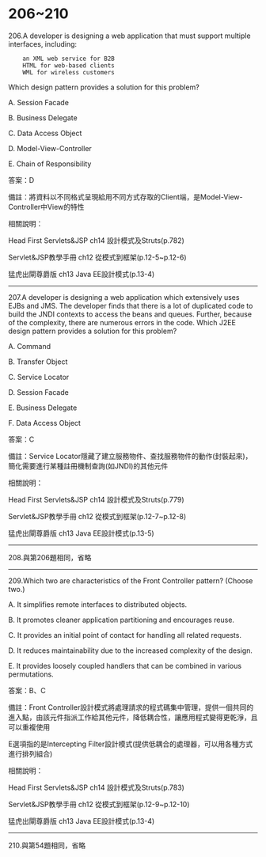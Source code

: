 206~210
========================

206.A developer is designing a web application that must support multiple interfaces, including: 

		an XML web service for B2B       
		HTML for web-based clients       
		WML for wireless customers 

Which design pattern provides a solution for this problem?

A.   Session Facade 

B.   Business Delegate 

C.   Data Access Object 

D.   Model-View-Controller 

E.   Chain of Responsibility

<!--sec data-title="解析" data-id="section206_2" data-collapse=true ces-->
答案：D

備註：將資料以不同格式呈現給用不同方式存取的Client端，是Model-View-Controller中View的特性

相關說明：

Head First Servlets&JSP ch14 設計模式及Struts(p.782)

Servlet&JSP教學手冊 ch12 從模式到框架(p.12-5~p.12-6)

猛虎出閘尊爵版 ch13 Java EE設計模式(p.13-4)
<!--endsec-->

---
207.A developer is designing a web application which extensively uses EJBs and JMS. The developer finds that there is a lot of duplicated code to build the JNDI contexts to access the beans and queues. Further, because of the complexity, there are numerous errors in the code. Which J2EE design pattern provides a solution for this problem?

A.   Command 

B.   Transfer Object 

C.   Service Locator 

D.   Session Facade 

E.   Business Delegate 

F.   Data Access Object

<!--sec data-title="解析" data-id="section207_2" data-collapse=true ces-->
答案：C

備註：Service Locator隱藏了建立服務物件、查找服務物件的動作(封裝起來)，簡化需要進行某種註冊機制查詢(如JNDI)的其他元件

相關說明：

Head First Servlets&JSP ch14 設計模式及Struts(p.779)

Servlet&JSP教學手冊 ch12 從模式到框架(p.12-7~p.12-8)

猛虎出閘尊爵版 ch13 Java EE設計模式(p.13-5)
<!--endsec-->

---
208.與第206題相同，省略

---
209.Which two are characteristics of the Front Controller pattern? (Choose two.)

A.   It simplifies remote interfaces to distributed objects. 

B.   It promotes cleaner application partitioning and encourages reuse. 

C.   It provides an initial point of contact for handling all related requests. 

D.   It reduces maintainability due to the increased complexity of the design. 

E.   It provides loosely coupled handlers that can be combined in various permutations.

<!--sec data-title="解析" data-id="section209_2" data-collapse=true ces-->
答案：B、C

備註：Front Controller設計模式將處理請求的程式碼集中管理，提供一個共同的進入點，由該元件指派工作給其他元件，降低耦合性，讓應用程式變得更乾淨，且可以重複使用

E選項指的是Intercepting Filter設計模式(提供低耦合的處理器，可以用各種方式進行排列組合)

相關說明：

Head First Servlets&JSP ch14 設計模式及Struts(p.783)

Servlet&JSP教學手冊 ch12 從模式到框架(p.12-9~p.12-10)

猛虎出閘尊爵版 ch13 Java EE設計模式(p.13-4)
<!--endsec-->

---
210.與第54題相同，省略

